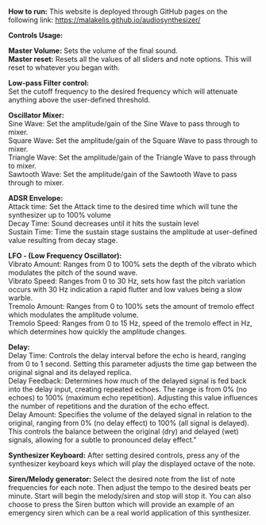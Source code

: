 **How to run:**
This website is deployed through GitHub pages on the following link: https://malakelis.github.io/audiosynthesizer/


**Controls Usage:**

**Master Volume:** Sets the volume of the final sound. \
**Master reset:** Resets all the values of all sliders and note options. This will reset to whatever you began with.

**Low-pass Filter control:** \
Set the cutoff frequency to the desired frequency which will attenuate anything above the user-defined threshold.

**Oscillator Mixer:** \
Sine Wave: Set the amplitude/gain of the Sine Wave to pass through to mixer. \
Square Wave: Set the amplitude/gain of the Square Wave to pass through to mixer. \
Triangle Wave: Set the amplitude/gain of the Triangle Wave to pass through to mixer. \
Sawtooth Wave: Set the amplitude/gain of the Sawtooth Wave to pass through to mixer.

**ADSR Envelope:** \
Attack time: Set the Attack time to the desired time which will tune the synthesizer up to 100% volume \
Decay Time: Sound decreases until it hits the sustain level \
Sustain Time: Time the sustain stage sustains the amplitude at user-defined value resulting from decay stage.

**LFO - (Low Frequency Oscillator):** \
Vibrato Amount: Ranges from 0 to 100% sets the depth of the vibrato which modulates the pitch of the sound wave.\
Vibrato Speed: Ranges from 0 to 30 Hz, sets how fast the pitch variation occurs with 30 Hz indication a rapid flutter and low values being a slow warble.\
Tremolo Amount: Ranges from 0 to 100% sets the amount of tremolo effect which modulates the amplitude volume. \
Tremolo Speed: Ranges from 0 to 15 Hz, speed of the tremolo effect in Hz, which determines how quickly the amplitude changes.

**Delay:** \
Delay Time: Controls the delay interval before the echo is heard, ranging from 0 to 1 second. Setting this parameter adjusts the time gap between the original signal and its delayed replica. \
Delay Feedback: Determines how much of the delayed signal is fed back into the delay input, creating repeated echoes. The range is from 0% (no echoes) to 100% (maximum echo repetition). Adjusting this value influences the number of repetitions and the duration of the echo effect. \
Delay Amount: Specifies the volume of the delayed signal in relation to the original, ranging from 0% (no delay effect) to 100% (all signal is delayed). This controls the balance between the original (dry) and delayed (wet) signals, allowing for a subtle to pronounced delay effect."

**Synthesizer Keyboard:**
After setting desired controls, press any of the synthesizer keyboard keys which will play the displayed octave of the note.

**Siren/Melody generator:**
Select the desired note from the list of note frequencies for each note.
Then adjust the tempo to the desired beats per minute.
Start will begin the melody/siren and stop will stop it.
You can also choose to press the Siren button which will provide an example of an emergency siren which can be a real world application of this synthesizer.